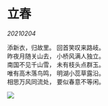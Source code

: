 # 立春

 *20210204*

添新衣，归故里。
回首笑叹来路岐。\
昨夜月随关山去，
小桥风满人独立。\
南国不见千山雪，
未有枝头点群玉。\
唯有高木落鸟鸣，
明湖小蕊草露沿。\
相思万风同流处，
要似春意不等闲。

![](./pics/Li-Chun.jpg )
